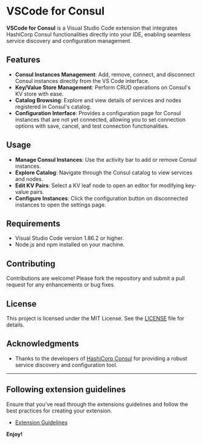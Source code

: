 # VSCode for Consul

**VSCode for Consul** is a Visual Studio Code extension that integrates HashiCorp Consul functionalities directly into your IDE, enabling seamless service discovery and configuration management.

## Features

- **Consul Instances Management**: Add, remove, connect, and disconnect Consul instances directly from the VS Code interface.
- **Key/Value Store Management**: Perform CRUD operations on Consul's KV store with ease.
- **Catalog Browsing**: Explore and view details of services and nodes registered in Consul's catalog.
- **Configuration Interface**: Provides a configuration page for Consul instances that are not yet connected, allowing you to set connection options with save, cancel, and test connection functionalities.

## Usage

- **Manage Consul Instances**: Use the activity bar to add or remove Consul instances.
- **Explore Catalog**: Navigate through the Consul catalog to view services and nodes.
- **Edit KV Pairs**: Select a KV leaf node to open an editor for modifying key-value pairs.
- **Configure Instances**: Click the configuration button on disconnected instances to open the settings page.

## Requirements

- Visual Studio Code version 1.86.2 or higher.
- Node.js and npm installed on your machine.

## Contributing

Contributions are welcome! Please fork the repository and submit a pull request for any enhancements or bug fixes.

## License

This project is licensed under the MIT License. See the [LICENSE](LICENSE) file for details.

## Acknowledgments

- Thanks to the developers of [HashiCorp Consul](https://www.consul.io/) for providing a robust service discovery and configuration tool.

---

## Following extension guidelines

Ensure that you've read through the extensions guidelines and follow the best practices for creating your extension.

* [Extension Guidelines](https://code.visualstudio.com/api/references/extension-guidelines)

**Enjoy!**
